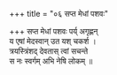 +++
title = "०६ सप्त मेधां पशवः"

+++
सप्त मेधां पशवः पर्य् अगृह्णन्  
य एषां मेदस्वान् उत यश् चकर्श ।  
त्रयस्त्रिंशद् देवतास् त्वां सचन्ते  
स नः स्वर्गम् अभि नेषि लोकम् ॥